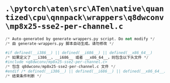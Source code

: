# `.\pytorch\aten\src\ATen\native\quantized\cpu\qnnpack\wrappers\q8dwconv\mp8x25-sse2-per-channel.c`

```py
/* Auto-generated by generate-wrappers.py script. Do not modify */
/* 由 generate-wrappers.py 脚本自动生成。请勿修改 */

#if defined(__i386__) || defined(__i686__) || defined(__x86_64__)
/* 如果定义了 __i386__、__i686__ 或者 __x86_64__，则包含以下头文件 */
#include <q8dwconv/mp8x25-sse2-per-channel.c>
/* 包含 q8dwconv/mp8x25-sse2-per-channel.c 文件 */
#endif /* defined(__i386__) || defined(__i686__) || defined(__x86_64__) */
/* 结束条件判断 */
```